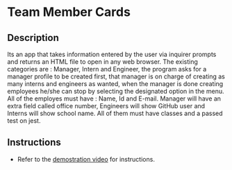 # Team Member Cards
## Description

Its an app that takes information entered by the user via inquirer prompts and returns an HTML file to open in any web browser.
The existing categories are : Manager, Intern and Engineer,
the program asks for a manager profile to be created first, that manager is on charge of creating as many interns and engineers as wanted, when the manager is done creating employees he/she can stop by selecting the designated option in the menu.
All of the employes must have : Name, Id and  E-mail. Manager will have an extra field called office number, Engineers will show GitHub user and Interns will show school name. All of them must have classes and a passed test on jest.

## Instructions

* Refer to the [demostration video](./assets/video/readme_video.webm) for instructions.

